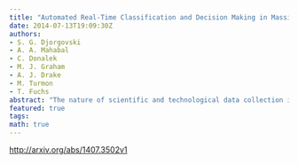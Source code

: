 ```yaml
---
title: "Automated Real-Time Classification and Decision Making in Massive Data   Streams from Synoptic Sky Surveys"
date: 2014-07-13T19:09:30Z
authors:
- S. G. Djorgovski
- A. A. Mahabal
- C. Donalek
- M. J. Graham
- A. J. Drake
- M. Turmon
- T. Fuchs
abstract: "The nature of scientific and technological data collection is evolving rapidly: data volumes and rates grow exponentially, with increasing complexity and information content, and there has been a transition from static data sets to data streams that must be analyzed in real time. Interesting or anomalous phenomena must be quickly characterized and followed up with additional measurements via optimal deployment of limited assets. Modern astronomy presents a variety of such phenomena in the form of transient events in digital synoptic sky surveys, including cosmic explosions (supernovae, gamma ray bursts), relativistic phenomena (black hole formation, jets), potentially hazardous asteroids, etc. We have been developing a set of machine learning tools to detect, classify and plan a response to transient events for astronomy applications, using the Catalina Real-time Transient Survey (CRTS) as a scientific and methodological testbed. The ability to respond rapidly to the potentially most interesting events is a key bottleneck that limits the scientific returns from the current and anticipated synoptic sky surveys. Similar challenge arise in other contexts, from environmental monitoring using sensor networks to autonomous spacecraft systems. Given the exponential growth of data rates, and the time-critical response, we need a fully automated and robust approach. We describe the results obtained to date, and the possible future developments."
featured: true
tags:
math: true
---
```

http://arxiv.org/abs/1407.3502v1
